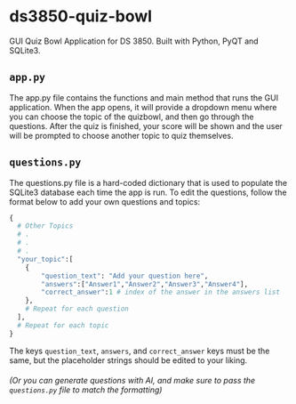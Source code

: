 # ds3850-quiz-bowl

GUI Quiz Bowl Application for DS 3850. Built with Python, PyQT and SQLite3.

## `app.py`

The app.py file contains the functions and main method that runs the GUI application. When the app opens, it will provide a dropdown menu where you can choose the topic of the quizbowl, and then go through the questions. After the quiz is finished, your score will be shown and the user will be prompted to choose another topic to quiz themselves.

## `questions.py`

The questions.py file is a hard-coded dictionary that is used to populate the SQLite3 database each time the app is run. To edit the questions, follow the format below to add your own questions and topics:

```python
{
  # Other Topics
  # .
  # .
  # .
  "your_topic":[
    {
        "question_text": "Add your question here",
        "answers":["Answer1","Answer2","Answer3","Answer4"],
        "correct_answer":1 # index of the answer in the answers list
    },
    # Repeat for each question
  ],
  # Repeat for each topic
}
```

The keys `question_text`, `answers`, and `correct_answer` keys must be the same, but the placeholder strings should be edited to your liking.

###### (Or you can generate questions with AI, and make sure to pass the `questions.py` file to match the formatting)
